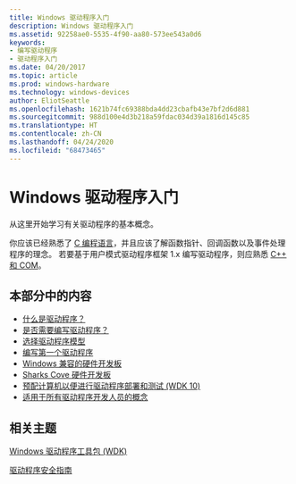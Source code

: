 ```yaml
---
title: Windows 驱动程序入门
description: Windows 驱动程序入门
ms.assetid: 92258ae0-5535-4f90-aa80-573ee543a0d6
keywords:
- 编写驱动程序
- 驱动程序入门
ms.date: 04/20/2017
ms.topic: article
ms.prod: windows-hardware
ms.technology: windows-devices
author: EliotSeattle
ms.openlocfilehash: 1621b74fc69388bda4dd23cbafb43e7bf2d6d881
ms.sourcegitcommit: 988d100e4d3b218a59fdac034d39a1816d145c85
ms.translationtype: HT
ms.contentlocale: zh-CN
ms.lasthandoff: 04/24/2020
ms.locfileid: "68473465"
---
```

# <a name="getting-started-with-windows-drivers"></a>Windows 驱动程序入门


从这里开始学习有关驱动程序的基本概念。

你应该已经熟悉了 [C 编程语言](https://docs.microsoft.com/cpp/c-language/c-language-reference)，并且应该了解函数指针、回调函数以及事件处理程序的理念。 若要基于用户模式驱动程序框架 1.x 编写驱动程序，则应熟悉 [C++ 和 COM](https://go.microsoft.com/fwlink/p?LinkID=317460)。

## <a name="span-idin_this_sectionspanin-this-section"></a><span id="in_this_section"></span>本部分中的内容


-   [什么是驱动程序？](what-is-a-driver-.md)
-   [是否需要编写驱动程序？](do-you-need-to-write-a-driver-.md)
-   [选择驱动程序模型](choosing-a-driver-model.md)
-   [编写第一个驱动程序](writing-your-first-driver.md)
-   [Windows 兼容的硬件开发板](windows-compatible-hardware-development-boards.md)
-   [Sharks Cove 硬件开发板](sharks-cove-hardware-development-board.md)
-   [预配计算机以便进行驱动程序部署和测试 (WDK 10)](provision-a-target-computer-wdk-8-1.md)
-   [适用于所有驱动程序开发人员的概念](concepts-and-knowledge-for-all-driver-developers.md)

## <a name="span-idrelated_topicsspanrelated-topics"></a><span id="related_topics"></span>相关主题


[Windows 驱动程序工具包 (WDK)](https://docs.microsoft.com/windows-hardware/drivers/)

[驱动程序安全指南](https://docs.microsoft.com/windows-hardware/drivers/driversecurity/)

 

 






